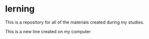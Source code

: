 # lerning
This is a repository for all of the materials created during my studies.

This is a new line created on my computer
